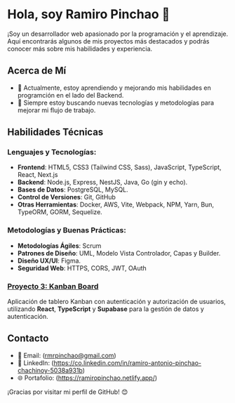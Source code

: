 # Hola, soy Ramiro Pinchao 👋

¡Soy un desarrollador web apasionado por la programación y el aprendizaje. Aquí encontrarás algunos de mis proyectos más destacados y podrás conocer más sobre mis habilidades y experiencia.

## Acerca de Mí

- 🌱 Actualmente, estoy aprendiendo y mejorando mis habilidades en programción en el lado del Backend.
- 🚀 Siempre estoy buscando nuevas tecnologías y metodologías para mejorar mi flujo de trabajo.

## Habilidades Técnicas

### Lenguajes y Tecnologías:
- **Frontend**: HTML5, CSS3 (Tailwind CSS, Sass), JavaScript, TypeScript, React, Next.js
- **Backend**: Node.js, Express, NestJS, Java, Go (gin y echo).
- **Bases de Datos**: PostgreSQL, MySQL.
- **Control de Versiones**: Git, GitHub
- **Otras Herramientas**: Docker, AWS, Vite, Webpack, NPM, Yarn, Bun, TypeORM, GORM, Sequelize.

### Metodologías y Buenas Prácticas:
- **Metodologías Ágiles**: Scrum
- **Patrones de Diseño**: UML, Modelo Vista Controlador, Capas y Builder.
- **Diseño UX/UI**: Figma.
- **Seguridad Web**: HTTPS, CORS, JWT, OAuth


### [Proyecto 3: Kanban Board](https://github.com/PinchaoRamiro/kanban-board)
Aplicación de tablero Kanban con autenticación y autorización de usuarios, utilizando **React**, **TypeScript** y **Supabase** para la gestión de datos y autenticación.

## Contacto 

- 📧 Email: (rmrpinchao@gmail.com)
- 💼 LinkedIn: (https://co.linkedin.com/in/ramiro-antonio-pinchao-chachinoy-5038a931b)
- 🌐 Portafolio: (https://ramiropinchao.netlify.app/)

¡Gracias por visitar mi perfil de GitHub! 😊
